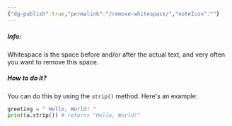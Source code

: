 ```yaml
---
{"dg-publish":true,"permalink":"/remove-whitespace/","noteIcon":""}
---
```


##### Info:
Whitespace is the space before and/or after the actual text, and very often you want to remove this space. 

##### How to do it?
You can do this by using the `strip()` method.  Here's an example:

```Python
greeting = " Hello, World! "
print(a.strip()) # returns "Hello, World!"
```
